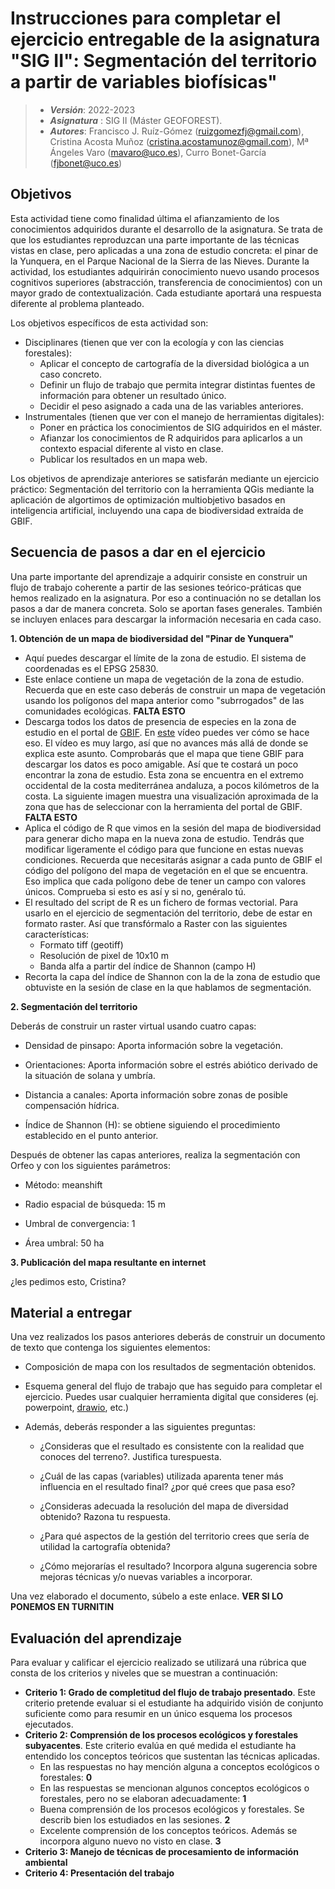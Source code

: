 # Instrucciones para completar el ejercicio entregable de la asignatura "SIG II": Segmentación del territorio a partir de variables biofísicas"




> + **_Versión_**: 2022-2023
> + **_Asignatura_** : SIG II (Máster GEOFOREST). 
> + **_Autores_**: Francisco J. Ruíz-Gómez (ruizgomezfj@gmail.com), Cristina Acosta Muñoz (cristina.acostamunoz@gmail.com), Mª Ángeles Varo (mavaro@uco.es), Curro Bonet-García (fjbonet@uco.es)




## Objetivos

Esta actividad tiene como finalidad última el afianzamiento de los conocimientos adquiridos durante el desarrollo de la asignatura. Se trata de que los estudiantes reproduzcan una parte importante de las técnicas vistas en clase, pero aplicadas a una zona de estudio concreta: el pinar de la Yunquera, en el Parque Nacional de la Sierra de las Nieves. Durante la actividad, los estudiantes adquirirán conocimiento nuevo usando procesos cognitivos superiores (abstracción, transferencia de conocimientos) con un mayor grado de contextualización. Cada estudiante aportará una respuesta diferente al problema planteado. 

Los objetivos específicos de esta actividad son: 

 + Disciplinares (tienen que ver con la ecología y con las ciencias forestales): 
   + Aplicar el concepto de cartografía de la diversidad biológica a un caso concreto. 
   + Definir un flujo de trabajo que permita integrar distintas fuentes de información para obtener un resultado único.
   + Decidir el peso asignado a cada una de las variables anteriores. 
 + Instrumentales (tienen que ver con el manejo de herramientas digitales):
    + Poner en práctica los conocimientos de SIG adquiridos en el máster.
    + Afianzar los conocimientos de R adquiridos para aplicarlos a un contexto espacial diferente al visto en clase.
    + Publicar los resultados en un mapa web.

Los objetivos de aprendizaje anteriores se satisfarán mediante un ejercicio práctico: Segmentación del territorio con la herramienta QGis mediante la aplicación de algortimos de optimización multiobjetivo basados en inteligencia artificial, incluyendo una capa de biodiversidad extraída de GBIF. 



## Secuencia de pasos a dar en el ejercicio

Una parte importante del aprendizaje a adquirir consiste en construir un flujo de trabajo coherente a partir de las sesiones teórico-práticas que hemos realizado en la asignatura. Por eso a continuación no se detallan los pasos a dar de manera concreta. Solo se aportan fases generales. También se incluyen enlaces para descargar la información necesaria en cada caso.



**1. Obtención de un mapa de biodiversidad del "Pinar de Yunquera"**

- Aquí puedes descargar el límite de la zona de estudio. El sistema de coordenadas es el EPSG 25830.
- Este enlace contiene un mapa de vegetación de la zona de estudio. Recuerda que en este caso deberás de construir un mapa de vegetación usando los polígonos del mapa anterior como "subrrogados" de las comunidades ecológicas. **FALTA ESTO**
- Descarga todos los datos de presencia de especies en la zona de estudio en el portal de [GBIF](https://www.gbif.org/). En [este](https://youtu.be/6OOusJU4ljs?t=1456) vídeo puedes ver cómo se hace eso. El vídeo es muy largo, así que no avances más allá de donde se explica este asunto. Comprobarás que el mapa que tiene GBIF para descargar los datos es poco amigable. Así que te costará un poco encontrar la zona de estudio. Esta zona se encuentra en el extremo occidental de la costa mediterránea andaluza, a pocos kilómetros de la costa. La siguiente imagen muestra una visualización aproximada de la zona que has de seleccionar con la herramienta del portal de GBIF. **FALTA ESTO**
- Aplica el código de R que vimos en la sesión del mapa de biodiversidad para generar dicho mapa en la nueva zona de estudio. Tendrás que modificar ligeramente el código para que funcione en estas nuevas condiciones. Recuerda que necesitarás asignar a cada punto de GBIF el código del polígono del mapa de vegetación en el que se encuentra. Eso implica que cada polígono debe de tener un campo con valores únicos. Comprueba si esto es así y si no, genéralo tú. 
- El resultado del script de R es un fichero de formas vectorial. Para usarlo en el ejercicio de segmentación del territorio, debe de estar en formato raster. Así que transfórmalo a Raster con las siguientes características:
  - Formato tiff (geotiff)
  - Resolución de pixel de 10x10 m
  - Banda alfa a partir del índice de Shannon (campo H)
- Recorta la capa del índice de Shannon con la de la zona de estudio que obtuviste en la sesión de clase en la que hablamos de segmentación.



**2. Segmentación del territorio**

Deberás de construir un raster virtual usando cuatro capas:

+ Densidad de pinsapo: Aporta información sobre la vegetación. 

+ Orientaciones: Aporta información sobre el estrés abiótico derivado de la situación de solana y umbría.

+ Distancia a canales: Aporta información sobre zonas de posible compensación hídrica.

+ Índice de Shannon (H): se obtiene siguiendo el procedimiento establecido en el punto anterior.

Después de obtener las capas anteriores, realiza la segmentación con Orfeo y con los siguientes parámetros:

+ Método: meanshift

+ Radio espacial de búsqueda: 15 m

+ Umbral de convergencia: 1

+ Área umbral: 50 ha



**3. Publicación del mapa resultante en internet**

¿les pedimos esto, Cristina?


## Material a entregar

Una vez realizados los pasos anteriores deberás de construir un documento de texto que contenga los siguientes elementos:

+ Composición de mapa con los resultados de segmentación obtenidos. 

+ Esquema general del flujo de trabajo que has seguido para completar el ejercicio. Puedes usar cualquier herramienta digital que consideres (ej. powerpoint, [drawio](https://www.draw.io/), etc.) 

+ Además, deberás responder a las siguientes preguntas:

  + ¿Consideras que el resultado es consistente con la realidad que conoces del terreno?. Justifica turespuesta.

  + ¿Cuál de las capas (variables) utilizada aparenta tener más influencia en el resultado final? ¿por qué crees que pasa eso?

  + ¿Consideras adecuada la resolución del mapa de diversidad obtenido? Razona tu respuesta.

  + ¿Para qué aspectos de la gestión del territorio crees que sería de utilidad la cartografía obtenida?

  + ¿Cómo mejorarías el resultado? Incorpora alguna sugerencia sobre mejoras técnicas y/o nuevas variables a incorporar.


Una vez elaborado el documento, súbelo a este enlace. **VER SI LO PONEMOS EN TURNITIN**

## Evaluación del aprendizaje

Para evaluar y calificar el ejercicio realizado se utilizará una rúbrica que consta de los criterios y niveles que se muestran a continuación:
+ **Criterio 1: Grado de completitud del flujo de trabajo presentado**. Este criterio pretende evaluar si el estudiante ha adquirido visión de conjunto suficiente como para resumir en un único esquema los procesos ejecutados.
+ **Criterio 2: Comprensión de los procesos ecológicos y forestales subyacentes**. Este criterio evalúa en qué medida el estudiante ha entendido los conceptos teóricos que sustentan las técnicas aplicadas.
  + En las respuestas no hay mención alguna a conceptos ecológicos o forestales: **0**
  + En las respuestas se mencionan algunos conceptos ecológicos o forestales, pero no se elaboran adecuadamente: **1**
  + Buena comprensión de los procesos ecológicos y forestales. Se describ bien los estudiados en las sesiones. **2**
  + Excelente comprensión de los conceptos teóricos. Además se incorpora alguno nuevo no visto en clase. **3**
+ **Criterio 3: Manejo de técnicas de procesamiento de información ambiental**
+ **Criterio 4: Presentación del trabajo**







